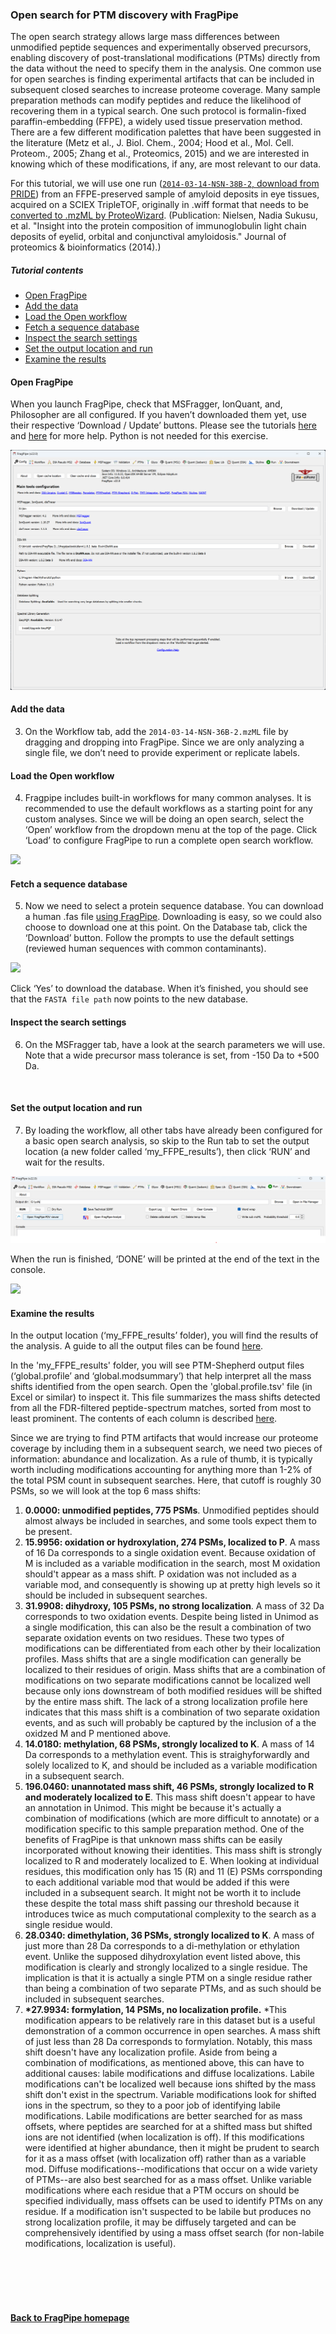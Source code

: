 ### Open search for PTM discovery with FragPipe

The open search strategy allows large mass differences between unmodified peptide sequences and experimentally observed precursors, enabling discovery of post-translational modifications (PTMs) directly from the data without the need to specify them in the analysis. One common use for open searches is finding experimental artifacts that can be included in subsequent closed searches to increase proteome coverage. Many sample preparation methods can modify peptides and reduce the likelihood of recovering them in a typical search. One such protocol is formalin-fixed paraffin-embedding (FFPE), a widely used tissue preservation method. There are a few different modification palettes that have been suggested in the literature (Metz et al., J. Biol. Chem., 2004; Hood et al., Mol. Cell. Proteom., 2005; Zhang et al., Proteomics, 2015) and we are interested in knowing which of these modifications, if any, are most relevant to our data.

For this tutorial, we will use one run ([`2014-03-14-NSN-38B-2`, download from PRIDE](https://www.ebi.ac.uk/pride/archive/projects/PXD000743)) from an FFPE-preserved sample of amyloid deposits in eye tissues, acquired on a SCIEX TripleTOF, originally in .wiff format that needs to be [converted to .mzML by ProteoWizard](https://fragpipe.nesvilab.org/docs/tutorial_convert.html). (Publication: Nielsen, Nadia Sukusu, et al. "Insight into the protein composition of immunoglobulin light chain deposits of eyelid, orbital and conjunctival amyloidosis." Journal of proteomics & bioinformatics (2014).)


##### Tutorial contents
* [Open FragPipe](https://fragpipe.nesvilab.org/docs/tutorial_lfq.html#open-fragpipe)
* [Add the data](https://fragpipe.nesvilab.org/docs/tutorial_open.html#add-the-data)
* [Load the Open workflow](https://fragpipe.nesvilab.org/docs/tutorial_open.html#load-the-open-workflow)
* [Fetch a sequence database](https://fragpipe.nesvilab.org/docs/tutorial_open.html#fetch-a-sequence-database)
* [Inspect the search settings](https://fragpipe.nesvilab.org/docs/tutorial_open.html#inspect-the-search-settings)
* [Set the output location and run](https://fragpipe.nesvilab.org/docs/tutorial_open.html#set-the-output-location-and-run)
* [Examine the results](https://fragpipe.nesvilab.org/docs/tutorial_open.html#examine-the-results)


#### Open FragPipe
When you launch FragPipe, check that MSFragger, IonQuant, and, Philosopher are all configured. If you haven’t downloaded them yet, use their respective ‘Download / Update’ buttons. Please see the tutorials [here](https://fragpipe.nesvilab.org/docs/tutorial_fragpipe.html#configure-fragpipe) and [here](https://fragpipe.nesvilab.org/docs/tutorial_setup_fragpipe.html) for more help. Python is not needed for this exercise.

![](https://raw.githubusercontent.com/Nesvilab/FragPipe/gh-pages/images/share-config.png)
<br>

#### Add the data
3. On the Workflow tab, add the `2014-03-14-NSN-36B-2.mzML` file by dragging and dropping into FragPipe. Since we are only analyzing a single file, we don’t need to provide experiment or replicate labels.

#### Load the Open workflow
4. Fragpipe includes built-in workflows for many common analyses. It is recommended to use the default workflows as a starting point for any custom analyses. Since we will be doing an open search, select the ‘Open’ workflow from the dropdown menu at the top of the page. Click ‘Load’ to configure FragPipe to run a complete open search workflow.

![](https://raw.githubusercontent.com/Nesvilab/FragPipe/gh-pages/images/open-workflow.png)
<br>

#### Fetch a sequence database
5. Now we need to select a protein sequence database. You can download a human .fas file [using FragPipe](https://fragpipe.nesvilab.org/docs/tutorial_fragpipe.html#specify-a-protein-sequence-database). Downloading is easy, so we could also choose to download one at this point. On the Database tab, click the ‘Download’ button. Follow the prompts to use the default settings (reviewed human sequences with common contaminants).

![](https://raw.githubusercontent.com/Nesvilab/FragPipe/gh-pages/images/share-database-options.png)

Click ‘Yes’ to download the database. When it’s finished, you should see that the `FASTA file path` now points to the new database.
<br>

#### Inspect the search settings
6. On the MSFragger tab, have a look at the search parameters we will use. Note that a wide precursor mass tolerance is set, from -150 Da to +500 Da.
<br>

#### Set the output location and run
7. By loading the workflow, all other tabs have already been configured for a basic open search analysis, so skip to the Run tab to set the output location (a new folder called ‘my_FFPE_results’), then click ‘RUN’ and wait for the results.

![](https://raw.githubusercontent.com/Nesvilab/FragPipe/gh-pages/images/share-run.png)


When the run is finished, ‘DONE’ will be printed at the end of the text in the console.

![](https://raw.githubusercontent.com/Nesvilab/FragPipe/gh-pages/images/tmt-2plexes-done.png)
<br>

#### Examine the results
In the output location (‘my_FFPE_results’ folder), you will find the results of the analysis. A guide to all the output files can be found [here](https://fragpipe.nesvilab.org/docs/tutorial_fragpipe_outputs.html).

In the 'my_FFPE_results' folder, you will see PTM-Shepherd output files (‘global.profile’ and ‘global.modsummary’) that help interpret all the mass shifts identified from the open search. Open the 'global.profile.tsv' file (in Excel or similar) to inspect it. This file summarizes the mass shifts detected from all the FDR-filtered peptide-spectrum matches, sorted from most to least prominent. The contents of each column is described [here](https://fragpipe.nesvilab.org/docs/tutorial_fragpipe_outputs.html#globalprofiletsv).

Since we are trying to find PTM artifacts that would increase our proteome coverage by including them in a subsequent search, we need two pieces of information: abundance and localization. As a rule of thumb, it is typically worth including modifications accounting for anything more than 1-2% of the total PSM count in subsequent searches. Here, that cutoff is roughly 30 PSMs, so we will look at the top 6 mass shifts:

1. **0.0000: unmodified peptides, 775 PSMs**. Unmodified peptides should almost always be included in searches, and some tools expect them to be present.
2. **15.9956: oxidation or hydroxylation, 274 PSMs, localized to P**. A mass of 16 Da corresponds to a single oxidation event. Because oxidation of M is included as a variable modification in the search, most M oxidation should't appear as a mass shift. P oxidation was not included as a variable mod, and consequently is showing up at pretty high levels so it should be included in subsequent searches.
3. **31.9908: dihydroxy, 105 PSMs, no strong localization**. A mass of 32 Da corresponds to two oxidation events. Despite being listed in Unimod as a single modification, this can also be the result a combination of two separate oxidation events on two residues. These two types of modifications can be differentiated from each other by their localization profiles. Mass shifts that are a single modification can generally be localized to their residues of origin. Mass shifts that are a combination of modifications on two separate modifications cannot be localized well because only ions downstream of both modified residues will be shifted by the entire mass shift. The lack of a strong localization profile here indicates that this mass shift is a combination of two separate oxidation events, and as such will probably be captured by the inclusion of a the oxidzed M and P mentioned above.
4. **14.0180: methylation, 68 PSMs, strongly localized to K**. A mass of 14 Da corresponds to a methylation event. This is straighyforwardly and solely localized to K, and should be included as a variable modification in a subsequent search.
5. **196.0460: unannotated mass shift, 46 PSMs, strongly localized to R and moderately localized to E**. This mass shift doesn't appear to have an annotation in Unimod. This might be because it's actually a combination of modifications (which are more difficult to annotate) or a modification specific to this sample preparation method. One of the benefits of FragPipe is that unknown mass shifts can be easily incorporated without knowing their identities. This mass shift is strongly localized to R and moderately localized to E. When looking at individual residues, this modification only has 15 (R) and 11 (E) PSMs corrsponding to each additional variable mod that would be added if this were included in a subsequent search. It might not be worth it to include these despite the total mass shift passing our threshold because it introduces twice as much computational complexity to the search as a single residue would.
6. **28.0340: dimethylation, 36 PSMs, strongly localized to K**. A mass of just more than 28 Da corresponds to a di-methylation or ethylation event. Unlike the supposed dihydroxylation event listed above, this modification is clearly and strongly localized to a single residue. The implication is that it is actually a single PTM on a single residue rather than being a combination of two separate PTMs, and as such should be included in subsequent searches.
7. **\*27.9934: formylation, 14 PSMs, no localization profile.** \*This modification appears to be relatively rare in this dataset but is a useful demonstration of a common occurrence in open searches. A mass shift of just less than 28 Da corresponds to formylation. Notably, this mass shift doesn't have any localization profile. Aside from being a combination of modifications, as mentioned above, this can have to additional causes: labile modifications and diffuse localizations. Labile modifications can't be localized well because ions shifted by the mass shift don't exist in the spectrum. Variable modifications look for shifted ions in the spectrum, so they to a poor job of identifying labile modifications. Labile modifications are better searched for as mass offsets, where peptides are searched for at a shifted mass but shifted ions are not identified (when localization is off). If this modifications were identified at higher abundance, then it might be prudent to search for it as a mass offset (with localization off) rather than as a variable mod. Diffuse modifications--modifications that occur on a wide variety of PTMs--are also best searched for as a mass offset. Unlike variable modifications where each residue that a PTM occurs on should be specified individually, mass offsets can be used to identify PTMs on any residue. If a modification isn't suspected to be labile but produces no strong localization profile, it may be diffusely targeted and can be comprehensively identified by using a mass offset search (for non-labile modifications, localization is useful).

<br>
<br>
<br>
<br>

#### [Back to FragPipe homepage](https://fragpipe.nesvilab.org/)
